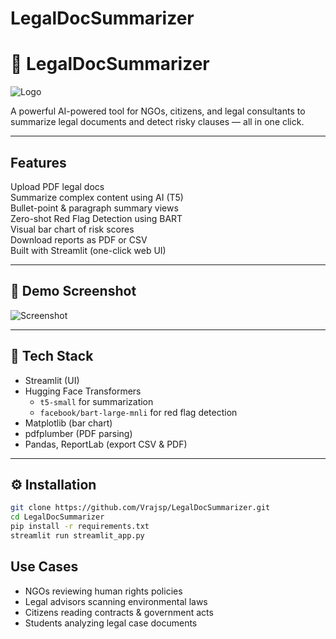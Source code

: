 # LegalDocSummarizer

# 🧠 LegalDocSummarizer

![Logo](https://i.imgur.com/Hf1JcLn.png)

A powerful AI-powered tool for NGOs, citizens, and legal consultants to summarize legal documents and detect risky clauses — all in one click.

---

## Features

 Upload PDF legal docs  
 Summarize complex content using AI (T5)  
 Bullet-point & paragraph summary views  
 Zero-shot Red Flag Detection using BART  
 Visual bar chart of risk scores  
 Download reports as PDF or CSV  
 Built with Streamlit (one-click web UI)

---

## 📸 Demo Screenshot

![Screenshot](https://i.imgur.com/rHJjAnK.png)

---

## 🧰 Tech Stack

- Streamlit (UI)
- Hugging Face Transformers
  - `t5-small` for summarization
  - `facebook/bart-large-mnli` for red flag detection
- Matplotlib (bar chart)
- pdfplumber (PDF parsing)
- Pandas, ReportLab (export CSV & PDF)

---

## ⚙️ Installation

```bash
git clone https://github.com/Vrajsp/LegalDocSummarizer.git
cd LegalDocSummarizer
pip install -r requirements.txt
streamlit run streamlit_app.py
```


## Use Cases

   - NGOs reviewing human rights policies
   - Legal advisors scanning environmental laws
   - Citizens reading contracts & government acts
   - Students analyzing legal case documents


